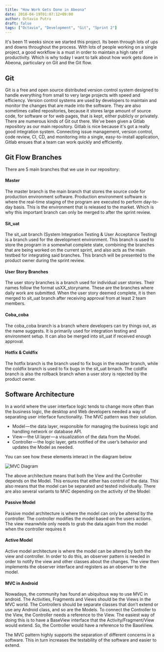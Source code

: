 ```yaml
---
title: "How Work Gets Done in Abeona"
date: 2018-04-19T01:07:12+09:00
author: Octavio Putra
draft: false
tags: ["Octavio", "Development", "Git", "Sprint 2"]
---
```


It's been 11 weeks since we started this project. Its been through lots of ups and downs throughout the process. With lots of people working on a single project, a good workflow is a must in order to maintain a high rate of productivity. Which is why today I want to talk about how work gets done in Abeona, particulary on Git and the Git flow.

## Git

Git is a free and open source distributed version control system designed to handle everything from small to very large projects with speed and efficiency. Version control systems are used by developers to maintain and monitor the changes that are made into the software. They are also sometimes called repositories, because it stores large amount of source code, for software or for web pages, that is kept, either publicly or privately. There are numerous kinds of Git out there. We've been given a Gitlab repository as our main repository. Gitlab is nice because it's got a really good integration system. Connecting issue management, version control, code review, CI, CD, and monitoring into a single, easy-to-install application, Gitlab ensues that a team can work quickly and efficiently.

## Git Flow Branches

There are 5 main branches that we use in our repository:

#### Master
The master branch is the main branch that stores the source code for production environment software. Production environment software is where the real-time staging of the program are executed to perform day-to-day basis. This is the environment that is released to the market. Which is why this important branch can only be merged to after the sprint review.

#### Sit_uat
The sit_uat branch (System Integration Testing & User Acceptance Testing) is a branch used for the development environment. This branch is used to store the program in a somewhat complete state, combining the branches that are being worked on the current sprint, and also acts as the main testbed for integrating said branches. This branch will be presented to the product owner during the sprint review.

#### User Story Branches
The user story branches is a branch used for individual user stories. Their names follow the format usXX_storyname. These are the branches where daily work are submitted. When the user story deemed complete, it is then merged to sit_uat branch after receiving approval from at least 2 team members.

#### Coba_coba
The coba_coba branch is a branch where developers can try things out, as the name suggests. It is primarily used for integration testing and environment setup. It can also be merged into sit_uat if received enough approval.

#### Hotfix & Coldfix
The hotfix branch is the branch used to fix bugs in the master branch, while the coldfix branch is used to fix bugs in the sit_uat brnach. The coldfix branch is also the rollback branch when a user story is rejected by the product owner.

## Software Architecture

In a world where the user interface logic tends to change more often than the business logic, the desktop and Web developers needed a way of separating user interface functionality. The MVC pattern was their solution.

- Model — the data layer, responsible for managing the business logic and handling network or database API.
- View — the UI layer — a visualization of the data from the Model.
- Controller — the logic layer, gets notified of the user’s behavior and updates the Model as needed.

You can see how these elements interact in the diagram below

![MVC Diagram](/img/mvc.png)

The above architecture means that both the View and the Controller depends on the Model. This ensures that either has control of the data. This also means that the model can be separated and tested individually. There are also several variants to MVC depending on the activity of the Model:

#### Passive Model

Passive model architecture is where the model can only be altered by the controller. The controller modifies the model based on the users actions. The view meanwhile only needs to grab the data again from the model when the controller requires it

#### Active Model

Active model architecture is where the model can be altered by both the view and controller. In order to do this, an observer pattern is needed in order to notify the view and other classes about the changes. The view then implements the observer interface and registers as an observer to the model.

#### MVC in Android

Nowadays, the community has found an ubiquitous way to use MVC in android. The Activities, Fragments and Views should be the Views in the MVC world. The Controllers should be separate classes that don’t extend or use any Android class, and so are the Models. To connect the Controller to the View, the Controller needs a reference to the View. The easiest way of doing this is to have a BaseView interface that the Activity/Fragment/View would extend. So, the Controller would have a reference to the BaseView.

The MVC pattern highly supports the separation of different concerns in a software. This in turn increases the testability of the software and easier to extend.
